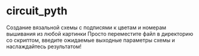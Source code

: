 # circuit_pyth
Создание вязальной схемы с подписями к цветам и номерам вышивания из любой картинки
Просто переместите файл в директорию со скриптом, введите ожидаемые выходные параметры схемы и наслаждайтесь результатом!
